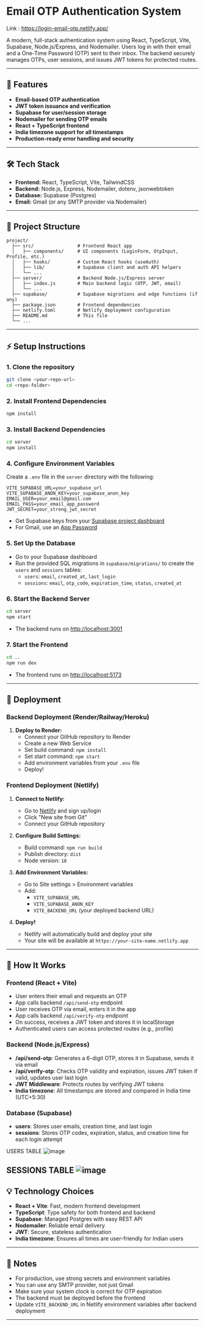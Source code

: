 # Email OTP Authentication System 
Link : https://login-email-otp.netlify.app/

A modern, full-stack authentication system using React, TypeScript, Vite, Supabase, Node.js/Express, and Nodemailer. Users log in with their email and a One-Time Password (OTP) sent to their inbox. The backend securely manages OTPs, user sessions, and issues JWT tokens for protected routes.

---

## 🚀 Features
- **Email-based OTP authentication**
- **JWT token issuance and verification**
- **Supabase for user/session storage**
- **Nodemailer for sending OTP emails**
- **React + TypeScript frontend**
- **India timezone support for all timestamps**
- **Production-ready error handling and security**

---

## 🛠️ Tech Stack
- **Frontend:** React, TypeScript, Vite, TailwindCSS
- **Backend:** Node.js, Express, Nodemailer, dotenv, jsonwebtoken
- **Database:** Supabase (Postgres)
- **Email:** Gmail (or any SMTP provider via Nodemailer)

---

## 📁 Project Structure

```
project/
  ├── src/                # Frontend React app
  │   ├── components/     # UI components (LoginForm, OtpInput, Profile, etc.)
  │   ├── hooks/          # Custom React hooks (useAuth)
  │   ├── lib/            # Supabase client and auth API helpers
  │   └── ...
  ├── server/             # Backend Node.js/Express server
  │   ├── index.js        # Main backend logic (OTP, JWT, email)
  │   └── ...
  ├── supabase/           # Supabase migrations and edge functions (if any)
  ├── package.json        # Frontend dependencies
  ├── netlify.toml        # Netlify deployment configuration
  ├── README.md           # This file
  └── ...
```

---

## ⚡ Setup Instructions

### 1. **Clone the repository**
```bash
git clone <your-repo-url>
cd <repo-folder>
```

### 2. **Install Frontend Dependencies**
```bash
npm install
```

### 3. **Install Backend Dependencies**
```bash
cd server
npm install
```

### 4. **Configure Environment Variables**
Create a `.env` file in the `server` directory with the following:
```
VITE_SUPABASE_URL=your_supabase_url
VITE_SUPABASE_ANON_KEY=your_supabase_anon_key
EMAIL_USER=your_email@gmail.com
EMAIL_PASS=your_email_app_password
JWT_SECRET=your_strong_jwt_secret
```
- Get Supabase keys from your [Supabase project dashboard](https://app.supabase.com/)
- For Gmail, use an [App Password](https://support.google.com/accounts/answer/185833?hl=en)

### 5. **Set Up the Database**
- Go to your Supabase dashboard
- Run the provided SQL migrations in `supabase/migrations/` to create the `users` and `sessions` tables:
  - `users`: `email`, `created_at`, `last_login`
  - `sessions`: `email`, `otp_code`, `expiration_time`, `status`, `created_at`

### 6. **Start the Backend Server**
```bash
cd server
npm start
```
- The backend runs on [http://localhost:3001](http://localhost:3001)

### 7. **Start the Frontend**
```bash
cd ..
npm run dev
```
- The frontend runs on [http://localhost:5173](http://localhost:5173)

---

## 🚀 Deployment

### **Backend Deployment (Render/Railway/Heroku)**

1. **Deploy to Render:**
   - Connect your GitHub repository to Render
   - Create a new Web Service
   - Set build command: `npm install`
   - Set start command: `npm start`
   - Add environment variables from your `.env` file
   - Deploy!



### **Frontend Deployment (Netlify)**

1. **Connect to Netlify:**
   - Go to [Netlify](https://netlify.com) and sign up/login
   - Click "New site from Git"
   - Connect your GitHub repository

2. **Configure Build Settings:**
   - Build command: `npm run build`
   - Publish directory: `dist`
   - Node version: `18`

3. **Add Environment Variables:**
   - Go to Site settings > Environment variables
   - Add:
     - `VITE_SUPABASE_URL`
     - `VITE_SUPABASE_ANON_KEY`
     - `VITE_BACKEND_URL` (your deployed backend URL)

4. **Deploy!**
   - Netlify will automatically build and deploy your site
   - Your site will be available at `https://your-site-name.netlify.app`

---

## 🧩 How It Works

### **Frontend (React + Vite)**
- User enters their email and requests an OTP
- App calls backend `/api/send-otp` endpoint
- User receives OTP via email, enters it in the app
- App calls backend `/api/verify-otp` endpoint
- On success, receives a JWT token and stores it in localStorage
- Authenticated users can access protected routes (e.g., profile)

### **Backend (Node.js/Express)**
- **/api/send-otp**: Generates a 6-digit OTP, stores it in Supabase, sends it via email
- **/api/verify-otp**: Checks OTP validity and expiration, issues JWT token if valid, updates user last login
- **JWT Middleware**: Protects routes by verifying JWT tokens
- **India timezone**: All timestamps are stored and compared in India time (UTC+5:30)

### **Database (Supabase)**
- **users**: Stores user emails, creation time, and last login
- **sessions**: Stores OTP codes, expiration, status, and creation time for each login attempt

USERS TABLE
![image](https://github.com/user-attachments/assets/625104ac-29c1-41e7-b6c4-f9a3e2df88c5)

SESSIONS TABLE
![image](https://github.com/user-attachments/assets/649f5a7a-e2d2-4274-ab0f-0137b7d6b9ac)
---

## 💡 Technology Choices
- **React + Vite**: Fast, modern frontend development
- **TypeScript**: Type safety for both frontend and backend
- **Supabase**: Managed Postgres with easy REST API
- **Nodemailer**: Reliable email delivery
- **JWT**: Secure, stateless authentication
- **India timezone**: Ensures all times are user-friendly for Indian users

---

## 📝 Notes
- For production, use strong secrets and environment variables
- You can use any SMTP provider, not just Gmail
- Make sure your system clock is correct for OTP expiration
- The backend must be deployed before the frontend
- Update `VITE_BACKEND_URL` in Netlify environment variables after backend deployment

---

